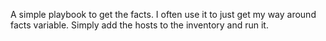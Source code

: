 A simple playbook to get the facts.
I often use it to just get my way around facts variable.
Simply add the hosts to the inventory and run it.
